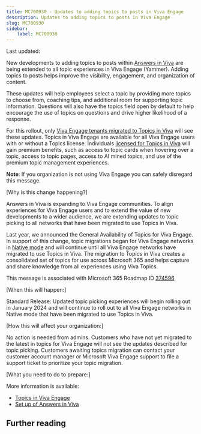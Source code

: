 ```yaml
---
title: MC700930 - Updates to adding topics to posts in Viva Engage
description: Updates to adding topics to posts in Viva Engage
slug: MC700930
sidebar:
    label: MC700930
---
```



Last updated: 

<p>New developments to adding topics to posts within <a href="https://support.microsoft.com/en-us/topic/answers-in-viva-overview-e6331234-e044-4009-a0c8-7c519a2cf668" target="_blank">Answers in Viva</a> are being extended to all topic experiences in Viva Engage (Yammer). Adding topics to posts helps improve the visibility, engagement, and organization of content.</p><p>These updates will help employees select a topic by providing more topics to choose from, coaching tips, and additional room for supporting topic information. Questions will also have the topics field open by default to help encourage the use of topics on questions and drive higher likelihood of a response.</p><p> 
</p><p>For this rollout, only <a href="https://support.microsoft.com/en-us/office/use-topics-and-hashtags-in-yammer-98c0a0bb-aad0-45d3-88f1-4f6d12bb1772" target="_blank">Viva Engage tenants migrated to Topics in Viva</a> will see these updates. Topics in Viva Engage are available for all Viva Engage users with or without a Topics license. Individuals <a href="https://learn.microsoft.com/en-us/microsoft-365/topics/set-up-topic-experiences?view=o365-worldwide#assign-licenses" target="_blank">licensed for Topics in Viva</a> will gain premium benefits, such as access to topic cards when hovering over a topic, access to topic pages, access to AI mined topics, and use of the premium topic management experiences.</p><p><b>Note</b>: If you organization is not using Viva Engage you can safely disregard this message.</p><p>[Why is this change happening?]
</p><p>Answers in Viva is expanding to Viva Engage communities. To align experiences for Viva Engage users and to extend the value of new developments to a wider audience, we are extending updates to topic picking to all networks that have been migrated to use Topics in Viva. 
</p><p>Last year, we announced the General Availability of Topics for Viva Engage. In support of this change, topic migrations began for Viva Engage networks in <a href="https://learn.microsoft.com/en-us/yammer/configure-your-yammer-network/overview-native-mode" target="_blank">Native mode</a> and will continue until all Viva Engage networks have migrated to use Topics in Viva. The migration to Topics in Viva creates a consolidated set of topics for use across Microsoft 365 and helps capture and share knowledge from all experiences using Viva Topics.</p><p>This message is associated with Microsoft 365 Roadmap ID <a href="https://www.microsoft.com/microsoft-365/roadmap?rtc=1%26filters=&amp;searchterms=374596" target="_blank">374596</a></p><p></p><p>[When this will happen:]</p><p>Standard Release: Updated topic picking experiences will begin rolling out in January 2024 and will continue to roll out to all Viva Engage networks in Native mode that have been migrated to use Topics in Viva.<br></p><p></p><p>[How this will affect your organization:]</p><p>No action is needed from admins. Customers who have not yet migrated to the latest in topics for Viva Engage will not see the updates described for topic picking. Customers awaiting topics migration can contact your customer account manager or Microsoft Viva Engage support to file a support ticket to prioritize your topic migration.</p><p>[What you need to do to prepare:]</p><p>More information is available:</p><ul><li><a href="https://learn.microsoft.com/en-us/microsoft-365/topics/topic-experiences-viva-engage?view=o365-worldwide" target="_blank">Topics in Viva Engage</a></li><li><a href="https://learn.microsoft.com/en-us/viva/engage/eac-answers-overview-set-up" target="_blank">Set up of Answers in Viva</a></li></ul>

## Further reading
